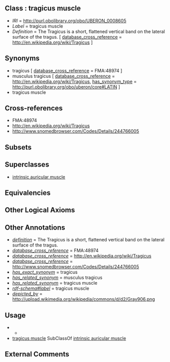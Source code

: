 
## Class : tragicus muscle

 * *IRI* = http://purl.obolibrary.org/obo/UBERON_0008605
 * *Label* = tragicus muscle
 * *Definition* = The Tragicus is a short, flattened vertical band on the lateral surface of the tragus. [ [database_cross_reference](../../ef/oboInOwl#hasDbXref.md) = http://en.wikipedia.org/wiki/Tragicus ]

## Synonyms

 * tragicus [ [database_cross_reference](../../ef/oboInOwl#hasDbXref.md) = FMA:48974 ]
 * musculus tragicus [ [database_cross_reference](../../ef/oboInOwl#hasDbXref.md) = http://en.wikipedia.org/wiki/Tragicus, [has_synonym_type](../../pe/oboInOwl#hasSynonymType.md) = http://purl.obolibrary.org/obo/uberon/core#LATIN ]
 * tragicus muscle

## Cross-references

 * FMA:48974
 * http://en.wikipedia.org/wiki/Tragicus
 * http://www.snomedbrowser.com/Codes/Details/244766005

## Subsets


## Superclasses

 * [intrinsic auricular muscle](../../UBERON/96/UBERON_0001596.md)

## Equivalencies


## Other Logical Axioms


## Other Annotations

 * *[definition](../../IAO/15/IAO_0000115.md)* = The Tragicus is a short, flattened vertical band on the lateral surface of the tragus.
 * *[database_cross_reference](../../ef/oboInOwl#hasDbXref.md)* = FMA:48974
 * *[database_cross_reference](../../ef/oboInOwl#hasDbXref.md)* = http://en.wikipedia.org/wiki/Tragicus
 * *[database_cross_reference](../../ef/oboInOwl#hasDbXref.md)* = http://www.snomedbrowser.com/Codes/Details/244766005
 * *[has_exact_synonym](../../ym/oboInOwl#hasExactSynonym.md)* = tragicus
 * *[has_related_synonym](../../ym/oboInOwl#hasRelatedSynonym.md)* = musculus tragicus
 * *[has_related_synonym](../../ym/oboInOwl#hasRelatedSynonym.md)* = tragicus muscle
 * *[rdf-schema#label](../../el/rdf-schema#label.md)* = tragicus muscle
 * *[depicted_by](../../depicted/by/depicted_by.md)* = http://upload.wikimedia.org/wikipedia/commons/d/d2/Gray906.png

## Usage

 * -
 * [tragicus muscle](../../UBERON/05/UBERON_0008605.md) SubClassOf [intrinsic auricular muscle](../../UBERON/96/UBERON_0001596.md)

## External Comments

